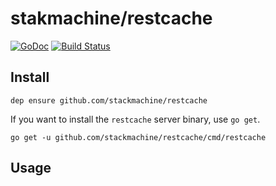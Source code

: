 # stakmachine/restcache
[![GoDoc](https://godoc.org/stackmachine.com/restcache?status.svg)](https://godoc.org/stackmachine.com/restcache) [![Build Status](https://travis-ci.org/stackmachine/restcache.svg?branch=master)](https://travis-ci.org/stackmachine/restcache)

## Install

```
dep ensure github.com/stackmachine/restcache
```

If you want to install the `restcache` server binary, use `go get`.

```
go get -u github.com/stackmachine/restcache/cmd/restcache
```

## Usage
